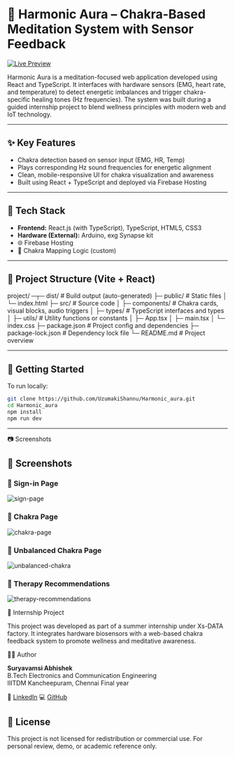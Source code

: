 

# 🧘 Harmonic Aura – Chakra-Based Meditation System with Sensor Feedback

[![Live Preview](https://img.shields.io/badge/View_Live-Click_Here-blue?style=for-the-badge)](https://harmonic-aura.web.app/)

Harmonic Aura is a meditation-focused web application developed using React and TypeScript. It interfaces with hardware sensors (EMG, heart rate, and temperature) to detect energetic imbalances and trigger chakra-specific healing tones (Hz frequencies). The system was built during a guided internship project to blend wellness principles with modern web and IoT technology.

---

## ✨ Key Features

- Chakra detection based on sensor input (EMG, HR, Temp)
- Plays corresponding Hz sound frequencies for energetic alignment
- Clean, mobile-responsive UI for chakra visualization and awareness
- Built using React + TypeScript and deployed via Firebase Hosting

---

## 🧰 Tech Stack

- **Frontend:** React.js (with TypeScript), TypeScript, HTML5, CSS3
- **Hardware (External):** Arduino, exg Synapse kit
- 🌐 Firebase Hosting
- 🧠 Chakra Mapping Logic (custom)

---

## 📁 Project Structure (Vite + React)


project/ ─┬─ dist/                  # Build output (auto-generated)
          ├─ public/               # Static files
          │   └─ index.html
          ├─ src/                  # Source code
          │   ├─ components/       # Chakra cards, visual blocks, audio triggers
          │   ├─ types/            # TypeScript interfaces and types
          │   ├─ utils/            # Utility functions or constants
          │   ├─ App.tsx
          │   ├─ main.tsx
          │   └─ index.css
          ├─ package.json          # Project config and dependencies
          ├─ package-lock.json     # Dependency lock file
          └─ README.md             # Project overview

---

## 🚀 Getting Started

To run locally:

```bash
git clone https://github.com/UzumakiShannu/Harmonic_aura.git
cd Harmonic_aura
npm install
npm run dev
```

---

📷 Screenshots

## 📸 Screenshots

### 🔐 Sign-in Page  
![sign-page](https://github.com/user-attachments/assets/89cedbb9-e956-41bd-823d-9c446b6c4abc)

### 🧘 Chakra Page  
![chakra-page](https://github.com/user-attachments/assets/c184eabd-561b-4de0-85a7-ffac04dab1c6)

### 🚨 Unbalanced Chakra Page  
![unbalanced-chakra](https://github.com/user-attachments/assets/301eb1a6-54d3-46af-9093-1acd6083b2ee)

### 🧾 Therapy Recommendations  
![therapy-recommendations](https://github.com/user-attachments/assets/5ffe0928-2378-4cf6-8f4f-a6b086e91e40)




📄 Internship Project

This project was developed as part of a summer internship under Xs-DATA factory. It integrates hardware biosensors with a web-based chakra feedback system to promote wellness and meditative awareness.


👨‍💻 Author

**Suryavamsi Abhishek**  
B.Tech Electronics and Communication Engineering  
IIITDM Kancheepuram, Chennai
Final year

🔗 [LinkedIn](https://www.linkedin.com/in/suryavamsi-abhishek-b62585372/)
💻 [GitHub](https://github.com/UzumakiShannu)



## 🛑 License

This project is not licensed for redistribution or commercial use.
For personal review, demo, or academic reference only.

